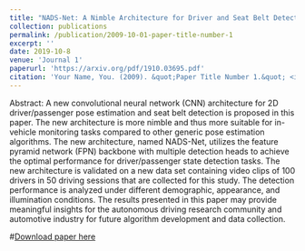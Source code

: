 ```yaml
---
title: "NADS-Net: A Nimble Architecture for Driver and Seat Belt Detection via Convolutional Neural Networks"
collection: publications
permalink: /publication/2009-10-01-paper-title-number-1
excerpt: ''
date: 2019-10-8
venue: 'Journal 1'
paperurl: 'https://arxiv.org/pdf/1910.03695.pdf'
citation: 'Your Name, You. (2009). &quot;Paper Title Number 1.&quot; <i>Journal 1</i>. 1(1).'
---
```

Abstract: A new convolutional neural network (CNN) architecture for 2D driver/passenger pose estimation and seat belt detection is proposed in this paper. The new architecture is more nimble and thus more suitable for in-vehicle monitoring tasks compared to other generic pose estimation algorithms. The new architecture, named NADS-Net, utilizes the feature pyramid network (FPN) backbone with multiple detection heads to achieve the optimal performance for driver/passenger state detection tasks. The new architecture is validated on a new data set containing video clips of 100 drivers in 50 driving sessions that are collected for this study. The detection performance is analyzed under different demographic, appearance, and illumination conditions. The results presented in this paper may provide meaningful insights for the autonomous driving research community and automotive industry for future algorithm development and data collection.

#[Download paper here](https://arxiv.org/pdf/1910.03695.pdf)
